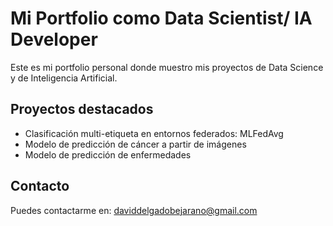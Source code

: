 # Mi Portfolio como Data Scientist/ IA Developer

Este es mi portfolio personal donde muestro mis proyectos de Data Science y de Inteligencia Artificial.

## Proyectos destacados
- Clasificación multi-etiqueta en entornos federados: MLFedAvg
- Modelo de predicción de cáncer a partir de imágenes
- Modelo de predicción de enfermedades 

## Contacto
Puedes contactarme en: [daviddelgadobejarano@gmail.com](mailto:daviddelgadobejarano@gmail.com)
